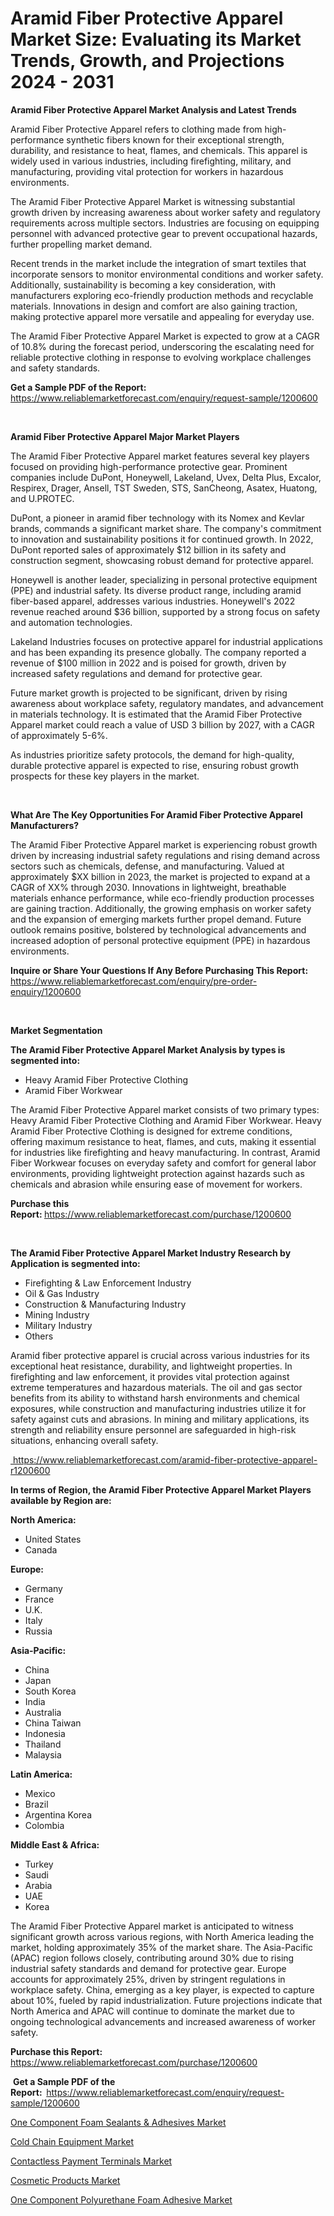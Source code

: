 <p><h1>Aramid Fiber Protective Apparel Market Size: Evaluating its Market Trends, Growth, and Projections 2024 - 2031</h1></p><p><strong>Aramid Fiber Protective Apparel Market Analysis and Latest Trends</strong></p>
<p><p>Aramid Fiber Protective Apparel refers to clothing made from high-performance synthetic fibers known for their exceptional strength, durability, and resistance to heat, flames, and chemicals. This apparel is widely used in various industries, including firefighting, military, and manufacturing, providing vital protection for workers in hazardous environments. </p><p>The Aramid Fiber Protective Apparel Market is witnessing substantial growth driven by increasing awareness about worker safety and regulatory requirements across multiple sectors. Industries are focusing on equipping personnel with advanced protective gear to prevent occupational hazards, further propelling market demand. </p><p>Recent trends in the market include the integration of smart textiles that incorporate sensors to monitor environmental conditions and worker safety. Additionally, sustainability is becoming a key consideration, with manufacturers exploring eco-friendly production methods and recyclable materials. Innovations in design and comfort are also gaining traction, making protective apparel more versatile and appealing for everyday use.</p><p>The Aramid Fiber Protective Apparel Market is expected to grow at a CAGR of 10.8% during the forecast period, underscoring the escalating need for reliable protective clothing in response to evolving workplace challenges and safety standards.</p></p>
<p><strong>Get a Sample PDF of the Report:&nbsp;</strong> <a href="https://www.reliablemarketforecast.com/enquiry/request-sample/1200600">https://www.reliablemarketforecast.com/enquiry/request-sample/1200600</a></p>
<p>&nbsp;</p>
<p><strong>Aramid Fiber Protective Apparel Major Market Players</strong></p>
<p><p>The Aramid Fiber Protective Apparel market features several key players focused on providing high-performance protective gear. Prominent companies include DuPont, Honeywell, Lakeland, Uvex, Delta Plus, Excalor, Respirex, Drager, Ansell, TST Sweden, STS, SanCheong, Asatex, Huatong, and U.PROTEC.</p><p>DuPont, a pioneer in aramid fiber technology with its Nomex and Kevlar brands, commands a significant market share. The company's commitment to innovation and sustainability positions it for continued growth. In 2022, DuPont reported sales of approximately $12 billion in its safety and construction segment, showcasing robust demand for protective apparel.</p><p>Honeywell is another leader, specializing in personal protective equipment (PPE) and industrial safety. Its diverse product range, including aramid fiber-based apparel, addresses various industries. Honeywell's 2022 revenue reached around $36 billion, supported by a strong focus on safety and automation technologies.</p><p>Lakeland Industries focuses on protective apparel for industrial applications and has been expanding its presence globally. The company reported a revenue of $100 million in 2022 and is poised for growth, driven by increased safety regulations and demand for protective gear.</p><p>Future market growth is projected to be significant, driven by rising awareness about workplace safety, regulatory mandates, and advancement in materials technology. It is estimated that the Aramid Fiber Protective Apparel market could reach a value of USD 3 billion by 2027, with a CAGR of approximately 5-6%.</p><p>As industries prioritize safety protocols, the demand for high-quality, durable protective apparel is expected to rise, ensuring robust growth prospects for these key players in the market.</p></p>
<p>&nbsp;</p>
<p><strong>What Are The Key Opportunities For Aramid Fiber Protective Apparel Manufacturers?</strong></p>
<p><p>The Aramid Fiber Protective Apparel market is experiencing robust growth driven by increasing industrial safety regulations and rising demand across sectors such as chemicals, defense, and manufacturing. Valued at approximately $XX billion in 2023, the market is projected to expand at a CAGR of XX% through 2030. Innovations in lightweight, breathable materials enhance performance, while eco-friendly production processes are gaining traction. Additionally, the growing emphasis on worker safety and the expansion of emerging markets further propel demand. Future outlook remains positive, bolstered by technological advancements and increased adoption of personal protective equipment (PPE) in hazardous environments.</p></p>
<p><strong>Inquire or Share Your Questions If Any Before Purchasing This Report:</strong> <a href="https://www.reliablemarketforecast.com/enquiry/pre-order-enquiry/1200600">https://www.reliablemarketforecast.com/enquiry/pre-order-enquiry/1200600</a></p>
<p>&nbsp;</p>
<p><strong>Market Segmentation</strong></p>
<p><strong>The Aramid Fiber Protective Apparel Market Analysis by types is segmented into:</strong></p>
<p><ul><li>Heavy Aramid Fiber Protective Clothing</li><li>Aramid Fiber Workwear</li></ul></p>
<p><p>The Aramid Fiber Protective Apparel market consists of two primary types: Heavy Aramid Fiber Protective Clothing and Aramid Fiber Workwear. Heavy Aramid Fiber Protective Clothing is designed for extreme conditions, offering maximum resistance to heat, flames, and cuts, making it essential for industries like firefighting and heavy manufacturing. In contrast, Aramid Fiber Workwear focuses on everyday safety and comfort for general labor environments, providing lightweight protection against hazards such as chemicals and abrasion while ensuring ease of movement for workers.</p></p>
<p><strong>Purchase this Report:&nbsp;</strong><a href="https://www.reliablemarketforecast.com/purchase/1200600">https://www.reliablemarketforecast.com/purchase/1200600</a></p>
<p>&nbsp;</p>
<p><strong>The Aramid Fiber Protective Apparel Market Industry Research by Application is segmented into:</strong></p>
<p><ul><li>Firefighting & Law Enforcement Industry</li><li>Oil & Gas Industry</li><li>Construction & Manufacturing Industry</li><li>Mining Industry</li><li>Military Industry</li><li>Others</li></ul></p>
<p><p>Aramid fiber protective apparel is crucial across various industries for its exceptional heat resistance, durability, and lightweight properties. In firefighting and law enforcement, it provides vital protection against extreme temperatures and hazardous materials. The oil and gas sector benefits from its ability to withstand harsh environments and chemical exposures, while construction and manufacturing industries utilize it for safety against cuts and abrasions. In mining and military applications, its strength and reliability ensure personnel are safeguarded in high-risk situations, enhancing overall safety.</p></p>
<p><a href="https://www.reliablemarketforecast.com/aramid-fiber-protective-apparel-r1200600">&nbsp;https://www.reliablemarketforecast.com/aramid-fiber-protective-apparel-r1200600</a></p>
<p><strong>In terms of Region, the Aramid Fiber Protective Apparel Market Players available by Region are:</strong></p>
<p>
    <p> <strong> North America: </strong>
        <ul>
            <li>United States</li>
            <li>Canada</li>
        </ul>
        </p> 
    <p> <strong> Europe: </strong>
        <ul>
            <li>Germany</li>
            <li>France</li>
            <li>U.K.</li>
            <li>Italy</li>
            <li>Russia</li>
        </ul>
        </p> 
    <p> <strong> Asia-Pacific: </strong>
        <ul>
            <li>China</li>
            <li>Japan</li>
            <li>South Korea</li>
            <li>India</li>
            <li>Australia</li>
            <li>China Taiwan</li>
            <li>Indonesia</li>
            <li>Thailand</li>
            <li>Malaysia</li>
        </ul>
        </p> 
    <p> <strong> Latin America: </strong>
        <ul>
            <li>Mexico</li>
            <li>Brazil</li>
            <li>Argentina Korea</li>
            <li>Colombia</li>
        </ul>
        </p> 
    <p> <strong> Middle East & Africa: </strong>
        <ul>
            <li>Turkey</li>
            <li>Saudi</li>
            <li>Arabia</li>
            <li>UAE</li>
            <li>Korea</li>
        </ul>
    </p>
    </p>
<p><p>The Aramid Fiber Protective Apparel market is anticipated to witness significant growth across various regions, with North America leading the market, holding approximately 35% of the market share. The Asia-Pacific (APAC) region follows closely, contributing around 30% due to rising industrial safety standards and demand for protective gear. Europe accounts for approximately 25%, driven by stringent regulations in workplace safety. China, emerging as a key player, is expected to capture about 10%, fueled by rapid industrialization. Future projections indicate that North America and APAC will continue to dominate the market due to ongoing technological advancements and increased awareness of worker safety.</p></p>
<p><strong>Purchase this Report: </strong><a href="https://www.reliablemarketforecast.com/purchase/1200600">https://www.reliablemarketforecast.com/purchase/1200600</a></p>
<p>&nbsp;<strong>Get a Sample PDF of the Report:&nbsp;&nbsp;</strong><a href="https://www.reliablemarketforecast.com/enquiry/request-sample/1200600">https://www.reliablemarketforecast.com/enquiry/request-sample/1200600</a></p>
<p><strong></strong></p>
<p><p><a href="https://issuu.com/reportprime-2/docs/one-component-foam-sealants-adhesiv_460c3ead954f22">One Component Foam Sealants & Adhesives Market</a></p><p><a href="https://www.linkedin.com/pulse/cold-chain-equipment-market-trends-analysis-opportunities-9fxje?trackingId=SdY8VhjGRPGtO6sWQyO82w%3D%3D">Cold Chain Equipment Market</a></p><p><a href="https://www.linkedin.com/pulse/evaluating-global-contactless-payment-terminals-market-trends-vlrfe?trackingId=6miZgQNvSdaOyIMONoCsUA%3D%3D">Contactless Payment Terminals Market</a></p><p><a href="https://www.linkedin.com/pulse/what-factors-influence-cosmetic-products-market-coming-years-sekse?trackingId=oMtCw1AkTDiKqKNJ%2F5Llww%3D%3D">Cosmetic Products Market</a></p><p><a href="https://issuu.com/reportprime-2/docs/one-component-polyurethane-foam-adh_d181f85950075e">One Component Polyurethane Foam Adhesive Market</a></p></p>